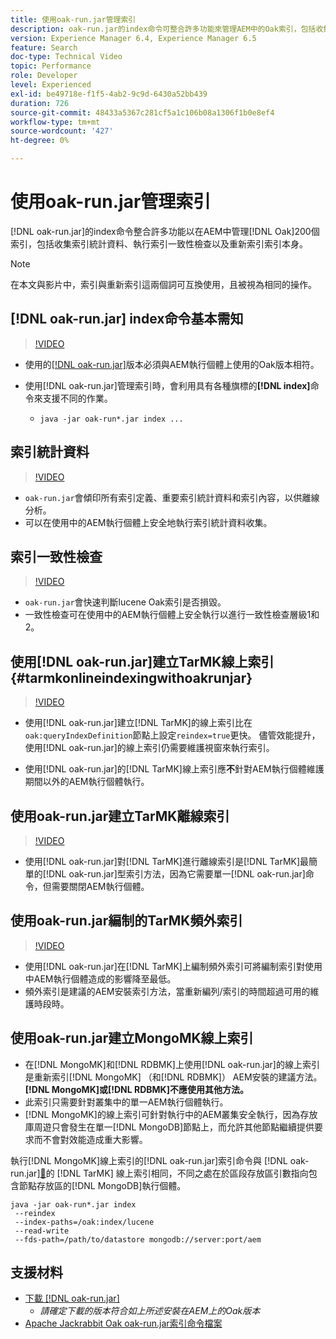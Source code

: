 ```yaml
---
title: 使用oak-run.jar管理索引
description: oak-run.jar的index命令可整合許多功能來管理AEM中的Oak索引，包括收集索引統計資料、執行索引一致性檢查以及重新索引索引本身。
version: Experience Manager 6.4, Experience Manager 6.5
feature: Search
doc-type: Technical Video
topic: Performance
role: Developer
level: Experienced
exl-id: be49718e-f1f5-4ab2-9c9d-6430a52bb439
duration: 726
source-git-commit: 48433a5367c281cf5a1c106b08a1306f1b0e8ef4
workflow-type: tm+mt
source-wordcount: '427'
ht-degree: 0%

---
```


# 使用oak-run.jar管理索引

[!DNL oak-run.jar]的index命令整合許多功能以在AEM中管理[!DNL Oak]200個索引，包括收集索引統計資料、執行索引一致性檢查以及重新索引索引本身。

>[!NOTE]
>
>在本文與影片中，索引與重新索引這兩個詞可互換使用，且被視為相同的操作。

## [!DNL oak-run.jar] index命令基本需知

>[!VIDEO](https://video.tv.adobe.com/v/21475?quality=12&learn=on)

* 使用的[[!DNL oak-run.jar]](https://repository.apache.org/service/local/artifact/maven/redirect?r=releases&amp;g=org.apache.jackrabbit&amp;a=oak-run&amp;v=1.8.0)版本必須與AEM執行個體上使用的Oak版本相符。
* 使用[!DNL oak-run.jar]管理索引時，會利用具有各種旗標的&#x200B;**[!DNL index]**&#x200B;命令來支援不同的作業。

   * `java -jar oak-run*.jar index ...`

## 索引統計資料

>[!VIDEO](https://video.tv.adobe.com/v/21477?quality=12&learn=on)

* `oak-run.jar`會傾印所有索引定義、重要索引統計資料和索引內容，以供離線分析。
* 可以在使用中的AEM執行個體上安全地執行索引統計資料收集。

## 索引一致性檢查

>[!VIDEO](https://video.tv.adobe.com/v/21476?quality=12&learn=on)

* `oak-run.jar`會快速判斷lucene Oak索引是否損毀。
* 一致性檢查可在使用中的AEM執行個體上安全執行以進行一致性檢查層級1和2。

## 使用[!DNL oak-run.jar]建立TarMK線上索引 {#tarmkonlineindexingwithoakrunjar}

>[!VIDEO](https://video.tv.adobe.com/v/21479?quality=12&learn=on)

* 使用[!DNL oak-run.jar]建立[!DNL TarMK]的線上索引比在`oak:queryIndexDefinition`節點上設定`reindex=true`更快。 儘管效能提升，使用[!DNL oak-run.jar]的線上索引仍需要維護視窗來執行索引。

* 使用[!DNL oak-run.jar]的[!DNL TarMK]線上索引應&#x200B;**不**&#x200B;針對AEM執行個體維護期間以外的AEM執行個體執行。

## 使用oak-run.jar建立TarMK離線索引

>[!VIDEO](https://video.tv.adobe.com/v/21478?quality=12&learn=on)

* 使用[!DNL oak-run.jar]對[!DNL TarMK]進行離線索引是[!DNL TarMK]最簡單的[!DNL oak-run.jar]型索引方法，因為它需要單一[!DNL oak-run.jar]命令，但需要關閉AEM執行個體。

## 使用oak-run.jar編制的TarMK頻外索引

>[!VIDEO](https://video.tv.adobe.com/v/21480?quality=12&learn=on)

* 使用[!DNL oak-run.jar]在[!DNL TarMK]上編制頻外索引可將編制索引對使用中AEM執行個體造成的影響降至最低。
* 頻外索引是建議的AEM安裝索引方法，當重新編列/索引的時間超過可用的維護時段時。

## 使用oak-run.jar建立MongoMK線上索引

* 在[!DNL MongoMK]和[!DNL RDBMK]上使用[!DNL oak-run.jar]的線上索引是重新索引[!DNL MongoMK] （和[!DNL RDBMK]） AEM安裝的建議方法。 **[!DNL MongoMK]或[!DNL RDBMK]不應使用其他方法。**
* 此索引只需要針對叢集中的單一AEM執行個體執行。
* [!DNL MongoMK]的線上索引可針對執行中的AEM叢集安全執行，因為存放庫周遊只會發生在單一[!DNL MongoDB]節點上，而允許其他節點繼續提供要求而不會對效能造成重大影響。

執行[!DNL MongoMK]線上索引的[!DNL oak-run.jar]索引命令與 [!DNL oak-run.jar][&#128279;](#tarmkonlineindexingwithoakrunjar)的 [!DNL TarMK] 線上索引相同，不同之處在於區段存放區引數指向包含節點存放區的[!DNL MongoDB]執行個體。

```
java -jar oak-run*.jar index
 --reindex
 --index-paths=/oak:index/lucene
 --read-write
 --fds-path=/path/to/datastore mongodb://server:port/aem
```

## 支援材料

* [下載 [!DNL oak-run.jar]](https://repository.apache.org/#nexus-search;gav~org.apache.jackrabbit~oak-run~~~~kw,versionexpand)
   * *請確定下載的版本符合如上所述安裝在AEM上的Oak版本*
* [Apache Jackrabbit Oak oak-run.jar索引命令檔案](https://jackrabbit.apache.org/oak/docs/query/oak-run-indexing.html)
